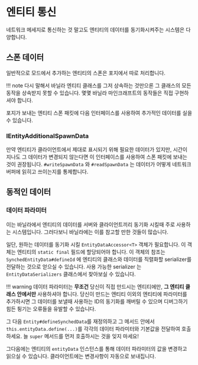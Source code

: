 엔티티 통신
========

네트워크 메세지로 통신하는 것 말고도 엔티티의 데이터를 동기화시켜주는 시스템은 다양합니다.

스폰 데이터
----------

일반적으로 모드에서 추가하는 엔티티의 스폰은 포지에서 따로 처리합니다.

!!! note
    다시 말해서 바닐라 엔티티 클래스를 그저 상속하는 것만으론 그 클래스의 모든 동작을 상속받지 못할 수 있습니다. 몇몇 바닐라 마인크래프트의 동작들은 직접 구현하셔야 합니다.

포지가 보내는 엔티티 스폰 패킷에 다음 인터페이스를 사용하여 추가적인 데이터를 실을 수 있습니다.

### IEntityAdditionalSpawnData

만약 엔티티가 클라이언트에서 제대로 표시되기 위해 필요한 데이터가 있지만, 시간이 지나도 그 데이터가 변경되지 않는다면 이 인터페이스를 사용하여 스폰 패킷에 보내는 것이 권장됩니다. `#writeSpawnData` 와 `#readSpawnData` 는 데이터가 어떻게 네트워크 버퍼에 읽히고 쓰이는지를 통제합니다.

동적인 데이터
------------

### 데이터 파라미터

이는 바닐라에서 엔티티의 데이터를 서버와 클라이언트끼리 동기화 시킬때 주로 사용하는 시스템입니다. 그러다보니 바닐라에는 이를 참고할 만한 것들이 많습니다.

일단, 원하는 데이터를 동기화 시킬 `EntityDataAccessor<T>` 객체가 필요합니다. 이 객체는 엔티티의 `static final` 필드에 할당되어야 합니다. 이 객체의 참조는 `SynchedEntityData#defineId` 에 엔티티의 클래스와 데이터를 직렬화할 serializer를 전달하는 것으로 얻으실 수 있습니다. 사용 가능한 serializer 는 `EntityDataSerializers` 클래스에서 찾아보실 수 있습니다.

!!! warning
    데이터 파라미터는 __무조건__ 당신이 직접 만드시는 엔티티에만, __그 엔티티 클래스 안에서만__ 사용하셔야 합니다.
    당신이 만드는 엔티티 이외의 엔티티에 파라미터를 추가하시면 그 데이터를 보낼때 사용하는 ID의 동기화를 깨버릴 수 있으며 디버그하기 힘든 튕기는 오류들을 유발할 수 있습니다.

그 다음 `Entity#defineSynchedData`를 재정의하고 그 메서드 안에서 `this.entityData.define(...)`를 각각의 데이터 파라미터와 기본값을 전달하여 호출하세요. 늘 `super` 메서드를 먼저 호출하시는 것을 잊지 마세요!

그다음에는 엔티티의 `entityData` 인스턴스를 통해 데이터 파라미터의 값을 변경하고 읽으실 수 있습니다. 클라이언트에는 변경사항이 자동으로 보내집니다.
